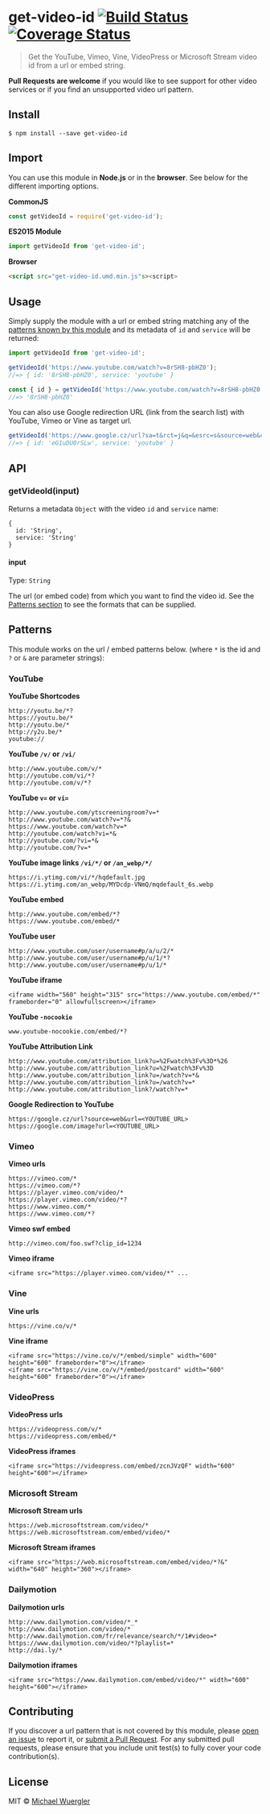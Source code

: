 # get-video-id [![Build Status](https://travis-ci.org/radiovisual/get-video-id.svg?branch=master)](https://travis-ci.org/radiovisual/get-video-id) [![Coverage Status](https://coveralls.io/repos/github/radiovisual/get-video-id/badge.svg?branch=master)](https://coveralls.io/github/radiovisual/get-video-id?branch=master)

> Get the YouTube, Vimeo, Vine, VideoPress or Microsoft Stream video id from a url or embed string.

**Pull Requests are welcome** if you would like to see support for other video services or if you find an unsupported video url pattern.

## Install

```
$ npm install --save get-video-id
```


## Import

You can use this module in **Node.js** or in the **browser**. See below for the different importing options.

**CommonJS**
```js
const getVideoId = require('get-video-id');
```

**ES2015 Module**
```js
import getVideoId from 'get-video-id';
```

**Browser**
```html
<script src="get-video-id.umd.min.js"s><script>
```

## Usage

Simply supply the module with a url or embed string matching any of the [patterns known by this module](https://github.com/radiovisual/get-video-id#patterns) and its metadata of `id` and `service` will be returned:

```js
import getVideoId from 'get-video-id';

getVideoId('https://www.youtube.com/watch?v=8rSH8-pbHZ0');
//=> { id: '8rSH8-pbHZ0', service: 'youtube' }

const { id } = getVideoId('https://www.youtube.com/watch?v=8rSH8-pbHZ0');
//=> '8rSH8-pbHZ0'
```

You can also use Google redirection URL (link from the search list) with YouTube, Vimeo or Vine as target url.

```js
getVideoId('https://www.google.cz/url?sa=t&rct=j&q=&esrc=s&source=web&cd=1&ved=0ahUKEwj30L2MvpDVAhUFZVAKHb8CBaYQuAIIIjAA&url=https%3A%2F%2Fwww.youtube.com%2Fwatch%3Fv%3DeG1uDU0rSLw&usg=AFQjCNECyDn3DQL7U6VW2CnXQQjB0gNKqA');
//=> { id: 'eG1uDU0rSLw', service: 'youtube' }
```

## API

### getVideoId(input)

Returns a metadata `Object` with the video `id` and `service` name:

```
{
  id: 'String',
  service: 'String'
}
```

#### input

Type: `String`

The url (or embed code) from which you want to find the video id. See the
[Patterns section](https://github.com/radiovisual/get-video-id#patterns) to see the formats that can be supplied.

## Patterns

This module works on the url / embed patterns below.
(where `*` is the id and `?` or `&` are parameter strings):

### YouTube

**YouTube Shortcodes**
```
http://youtu.be/*?
https://youtu.be/*
http://youtu.be/*
http://y2u.be/*
youtube://
```

**YouTube `/v/` or `/vi/`**
```
http://www.youtube.com/v/*
http://youtube.com/vi/*?
http://youtube.com/v/*?
```

**YouTube `v=` or `vi=`**
```
http://www.youtube.com/ytscreeningroom?v=*
http://www.youtube.com/watch?v=*?&
https://www.youtube.com/watch?v=*
http://youtube.com/watch?vi=*&
http://youtube.com/?vi=*&
http://youtube.com/?v=*
```

**YouTube image links `/vi/*/` or `/an_webp/*/`**
```
https://i.ytimg.com/vi/*/hqdefault.jpg
https://i.ytimg.com/an_webp/MYDcdp-VNmQ/mqdefault_6s.webp
```

**YouTube embed**
```
http://www.youtube.com/embed/*?
https://www.youtube.com/embed/*
```

**YouTube user**
```
http://www.youtube.com/user/username#p/a/u/2/*
http://www.youtube.com/user/username#p/u/1/*?
http://www.youtube.com/user/username#p/u/1/*
```

**YouTube iframe**
```
<iframe width="560" height="315" src="https://www.youtube.com/embed/*" frameborder="0" allowfullscreen></iframe>
```

**YouTube `-nocookie`**
```
www.youtube-nocookie.com/embed/*?
```

**YouTube Attribution Link**
```
http://www.youtube.com/attribution_link?u=%2Fwatch%3Fv%3D*%26
http://www.youtube.com/attribution_link?u=%2Fwatch%3Fv%3D
http://www.youtube.com/attribution_link?u=/watch?v=*&
http://www.youtube.com/attribution_link?u=/watch?v=*
http://www.youtube.com/attribution_link?/watch?v=*
```

**Google Redirection to YouTube**

```
https://google.cz/url?source=web&url=<YOUTUBE_URL>
https://google.com/image?url=<YOUTUBE_URL>
```

### Vimeo

**Vimeo urls**
```
https://vimeo.com/*
https://vimeo.com/*?
https://player.vimeo.com/video/*
https://player.vimeo.com/video/*?
https://www.vimeo.com/*
https://www.vimeo.com/*?
```

**Vimeo swf embed**
```
http://vimeo.com/foo.swf?clip_id=1234
```

**Vimeo iframe**
```
<iframe src="https://player.vimeo.com/video/*" ...
```

### Vine

**Vine urls**
```
https://vine.co/v/*
```

**Vine iframe**
```
<iframe src="https://vine.co/v/*/embed/simple" width="600" height="600" frameborder="0"></iframe>
<iframe src="https://vine.co/v/*/embed/postcard" width="600" height="600" frameborder="0"></iframe>
```

### VideoPress

**VideoPress urls**
```
https://videopress.com/v/*
https://videopress.com/embed/*
```

**VideoPress iframes**
```
<iframe src="https://videopress.com/embed/zcnJVzQF" width="600" height="600"></iframe>
```

### Microsoft Stream

**Microsoft Stream urls**
```
https://web.microsoftstream.com/video/*
https://web.microsoftstream.com/embed/video/*
```

**Microsoft Stream iframes**
```
<iframe src="https://web.microsoftstream.com/embed/video/*?&" width="640" height="360"></iframe>
```

### Dailymotion

**Dailymotion urls**
```
http://www.dailymotion.com/video/*_*
http://www.dailymotion.com/video/*
http://www.dailymotion.com/fr/relevance/search/*/1#video=*
https://www.dailymotion.com/video/*?playlist=*
http://dai.ly/*
```

**Dailymotion iframes**
```
<iframe src="https://www.dailymotion.com/embed/video/*" width="600" height="600"></iframe>
```

## Contributing

If you discover a url pattern that is not covered by this module, please [open an issue](https://github.com/radiovisual/get-video-id/issues) to report it, or [submit a Pull Request](https://github.com/radiovisual/get-video-id/pull/new/master). For any submitted pull requests, please ensure that you include unit test(s) to fully cover your code contribution(s).

## License

MIT © [Michael Wuergler](https://github.com/radiovisual)
